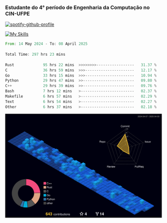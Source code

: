
### Estudante do 4° período de Engenharia da Computação no CIN-UFPE

[![spotify-github-profile](https://spotify-github-profile.kittinanx.com/api/view?uid=21nggge2ld354asa4l3xoze2q&cover_image=true&theme=novatorem&show_offline=false&background_color=000000&interchange=true&bar_color=53b14f&bar_color_cover=true)](https://github.com/kittinan/spotify-github-profile)


[![My Skills](https://skillicons.dev/icons?i=c,cpp,rust,py,java,neovim&theme=dark)](https://skillicons.dev)

<!--START_SECTION:waka-->

```rust
From: 14 May 2024 - To: 08 April 2025

Total Time: 297 hrs 23 mins

Rust             95 hrs 22 mins  >>>>>>>>-----------------   31.37 %
C                36 hrs 59 mins  >>>----------------------   12.17 %
Go               33 hrs 15 mins  >>>----------------------   10.94 %
Python           29 hrs 47 mins  >>-----------------------   09.80 %
C++              29 hrs 39 mins  >>-----------------------   09.76 %
Bash             7 hrs 12 mins   >------------------------   02.37 %
Makefile         6 hrs 57 mins   >------------------------   02.29 %
Text             6 hrs 54 mins   >------------------------   02.27 %
Other            6 hrs 37 mins   >------------------------   02.18 %
```

<!--END_SECTION:waka-->

![](./profile-3d-contrib/profile-night-view.svg)
